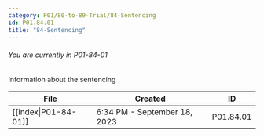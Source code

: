 ```yaml
---
category: P01/80-to-89-Trial/84-Sentencing
id: P01.84.01
title: "84-Sentencing"
---
```

###### You are currently in P01-84-01

Information about the sentencing

| File                                                                                            | Created                      | ID        |
| ----------------------------------------------------------------------------------------------- | ---------------------------- | --------- |
| [[index\|P01-84-01]] | 6:34 PM - September 18, 2023 | P01.84.01 |


